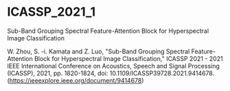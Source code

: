 # ICASSP_2021_1
Sub-Band Grouping Spectral Feature-Attention Block for Hyperspectral Image Classification

W. Zhou, S. -i. Kamata and Z. Luo, "Sub-Band Grouping Spectral Feature-Attention Block for Hyperspectral Image Classification," ICASSP 2021 - 2021 IEEE International Conference on Acoustics, Speech and Signal Processing (ICASSP), 2021, pp. 1820-1824, doi: 10.1109/ICASSP39728.2021.9414678.(https://ieeexplore.ieee.org/document/9414678)

